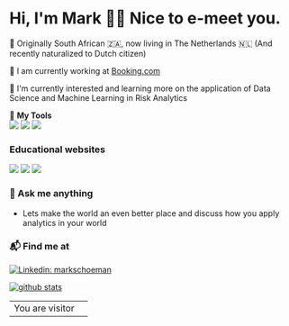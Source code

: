 # Hi, I'm Mark 👋🏼 Nice to e-meet you. 

📍 Originally South African 🇿🇦, now living in The Netherlands 🇳🇱 (And recently naturalized to Dutch citizen)

🔭 I am currently working at [Booking.com](https://www.booking.com/)

🌱 I'm currently interested and learning more on the application of Data Science and Machine Learning in Risk Analytics


🙇 **My Tools**   
![](https://img.shields.io/badge/Python-informational?style=plastic&logo=Python&logoColor=white&color=blue)
![](https://img.shields.io/badge/SQL-informational?style=plastic&logo=MySQL&logoColor=white&color=teal)
![](https://img.shields.io/badge/Tableau-informational?style=plastic&logo=Tableau&logoColor=white&color=red)

### Educational websites 
![](https://img.shields.io/badge/Coursera-0056D2?style=for-the-badge&logo=Coursera&logoColor=white)
![](https://img.shields.io/badge/Datacamp-05192D?style=for-the-badge&logo=datacamp&logoColor=65FF8F)
![](https://img.shields.io/badge/free%20code%20camp-27273D?style=for-the-badge&logo=freecodecamp&logoColor=white)

### 💬 Ask me anything 
- Lets make the world an even better place and discuss how you apply analytics in your world


### 📬 Find me at
[![Linkedin: markschoeman](https://img.shields.io/badge/-Mark%20Schoeman-blue?style=flat-square&logo=Linkedin&logoColor=white&link=https://www.linkedin.com/in/mark-schoeman-4ab24736/)](https://www.linkedin.com/in/mark-schoeman-4ab24736/)


[![github stats](https://github-readme-stats.vercel.app/api?username=mark-schoeman&hide=prs,issues,contribs&count_private=true&show_icons=true&hide_border=False)](https://github.com/mark-schoeman)


<table>
  <tr>
    <td>You are visitor</td>
    <td><img src="https://profile-counter.glitch.me/mark-schoeman/count.svg" alt="" /></td>
  </tr>
</table>
